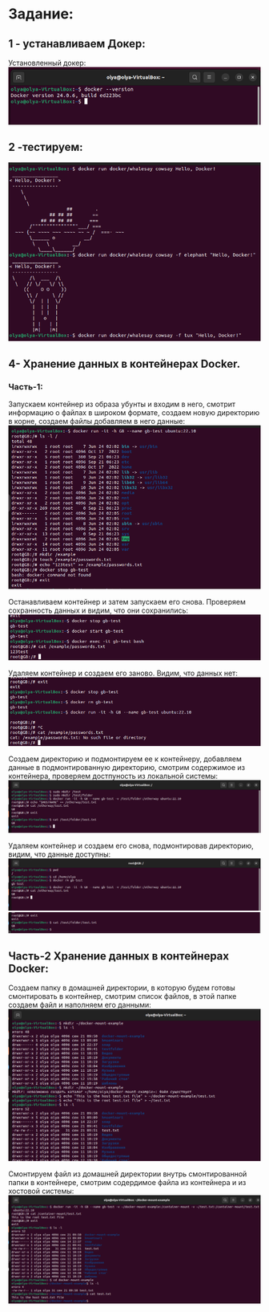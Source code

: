 # Задание:
## 1 - устанавливаем Докер:  
Установленный докер:  
![](https://github.com/Lokotokk/Containerization-seminar3/blob/main/images/1_dockerVersion.png)  

## 2 -тестируем:  
![](https://github.com/Lokotokk/Containerization-seminar3/blob/main/images/2_cowsay.png)  

## 4- Хранение данных в контейнерах Docker.
### Часть-1:  
Запускаем контейнер из образа убунты и входим в него, смотрит информацию о файлах в широком формате, создаем новую директорию в корне,
создаем файлы добавляем в него данные:  
![](https://github.com/Lokotokk/Containerization-seminar3/blob/main/images/3_mkdir_container.png)  

Останавливаем контейнер и затем запускаем его снова. Проверяем сохранность данных и видим, что они сохранились:  
![](https://github.com/Lokotokk/Containerization-seminar3/blob/main/images/4_st_stop_container.png)  

Удаляем контейнер и создаем его заново. Видим, что данных нет:  
![](https://github.com/Lokotokk/Containerization-seminar3/blob/main/images/5_rm_container.png)  

Создаем директорию и подмонтируем ее к контейнеру, добавляем данные в подмонтированную директорию, смотрим содержимое из контейнера, проверяем достпуность из локальной системы:  
![](https://github.com/Lokotokk/Containerization-seminar3/blob/main/images/6.png)  

Удаляем контейнер и создаем его снова, подмонтировав директорию, видим, что данные доступны:  
![](https://github.com/Lokotokk/Containerization-seminar3/blob/main/images/7.png)  
![](https://github.com/Lokotokk/Containerization-seminar3/blob/main/images/8.png)  

## Часть-2 Хранение данных в контейнерах Docker:  
Создаем папку в домашней директории, в которую будем готовы смонтировать в контейнер, смотрим список файлов, в этой папке создаем файл и наполняем его данными:    
![](https://github.com/Lokotokk/Containerization-seminar3/blob/main/images/10.png)  

Смонтируем файл из домашней директории внутрь смонтированной папки в контейнере, cмотрим содердимое файла из контейнера и из хостовой системы:  
![](https://github.com/Lokotokk/Containerization-seminar3/blob/main/images/11.png)  









